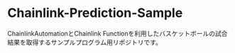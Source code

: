# Chainlink-Prediction-Sample
ChainlinkAutomationとChainlink Functionを利用したバスケットボールの試合結果を取得するサンプルプログラム用リポジトリです。
